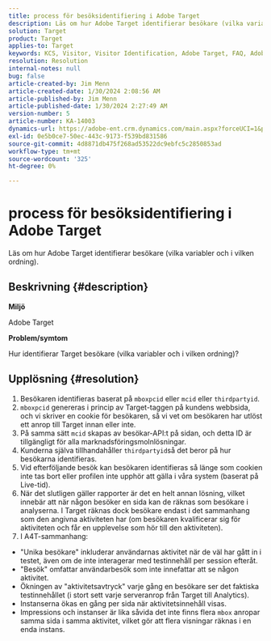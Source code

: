 ```yaml
---
title: process för besöksidentifiering i Adobe Target
description: Läs om hur Adobe Target identifierar besökare (vilka variabler och i vilken ordning).
solution: Target
product: Target
applies-to: Target
keywords: KCS, Visitor, Visitor Identification, Adobe Target, FAQ, Adobe Analytics, aktivitetsuttryck, instanser, unika besökare, besök
resolution: Resolution
internal-notes: null
bug: false
article-created-by: Jim Menn
article-created-date: 1/30/2024 2:08:56 AM
article-published-by: Jim Menn
article-published-date: 1/30/2024 2:27:49 AM
version-number: 5
article-number: KA-14003
dynamics-url: https://adobe-ent.crm.dynamics.com/main.aspx?forceUCI=1&pagetype=entityrecord&etn=knowledgearticle&id=3e88e380-14bf-ee11-9079-6045bd006268
exl-id: 0e5b0ce7-50ec-443c-9173-f539bd831586
source-git-commit: 4d8871db475f268ad53522dc9ebfc5c2850853ad
workflow-type: tm+mt
source-wordcount: '325'
ht-degree: 0%

---
```


# process för besöksidentifiering i Adobe Target


Läs om hur Adobe Target identifierar besökare (vilka variabler och i vilken ordning).

## Beskrivning {#description}


<b>Miljö</b>

Adobe Target



<b>Problem/symtom</b>

Hur identifierar Target besökare (vilka variabler och i vilken ordning)?


## Upplösning {#resolution}


1. Besökaren identifieras baserat på `mboxpcid` eller `mcid` eller `thirdpartyid`.
2. `mboxpcid` genereras i princip av Target-taggen på kundens webbsida, och vi skriver en cookie för besökaren, så vi vet om besökaren har utlöst ett anrop till Target innan eller inte.
3. På samma sätt `mcid` skapas av besökar-API:t på sidan, och detta ID är tillgängligt för alla marknadsföringsmolnlösningar.
4. Kunderna själva tillhandahåller `thirdpartyid`så det beror på hur besökarna identifieras.
5. Vid efterföljande besök kan besökaren identifieras så länge som cookien inte tas bort eller profilen inte upphör att gälla i våra system (baserat på Live-tid).
6. När det slutligen gäller rapporter är det en helt annan lösning, vilket innebär att när någon besöker en sida kan de räknas som besökare i analyserna. I Target räknas dock besökare endast i det sammanhang som den angivna aktiviteten har (om besökaren kvalificerar sig för aktiviteten och får en upplevelse som hör till den aktiviteten).
7. I A4T-sammanhang:


- &quot;Unika besökare&quot; inkluderar användarnas aktivitet när de väl har gått in i testet, även om de inte interagerar med testinnehåll per session efteråt.
- &quot;Besök&quot; omfattar användarbesök som inte innefattar att se någon aktivitet.
- Ökningen av &quot;aktivitetsavtryck&quot; varje gång en besökare ser det faktiska testinnehållet (i stort sett varje serveranrop från Target till Analytics).
- Instanserna ökas en gång per sida när aktivitetsinnehåll visas.
- Impressions och instanser är lika såvida det inte finns flera `mbox` anropar samma sida i samma aktivitet, vilket gör att flera visningar räknas i en enda instans.
